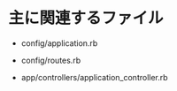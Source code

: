 # 主に関連するファイル

* config/application.rb

* config/routes.rb

* app/controllers/application_controller.rb
